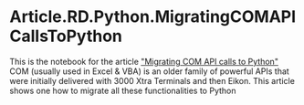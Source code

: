 # Article.RD.Python.MigratingCOMAPICallsToPython
This is the notebook for the article ["Migrating COM API calls to Python"](https://developers.refinitiv.com/en/article-catalog/article/how-to-migrate-com-api-calls-to-python)
COM (usually used in Excel &amp; VBA) is an older family of powerful APIs that were initially delivered with 3000 Xtra Terminals and then Eikon. This article shows one how to migrate all these functionalities to Python
